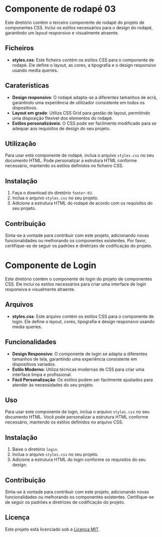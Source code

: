 # Componente de rodapé 03

Este diretório contém o terceiro componente de rodapé do projeto de componentes CSS. Inclui os estilos necessários para o design do rodapé, garantindo um layout responsivo e visualmente atraente.

## Ficheiros

- **styles.css**: Este ficheiro contém os estilos CSS para o componente de rodapé. Ele define o layout, as cores, a tipografia e o design responsivo usando media queries.

## Caraterísticas

- **Design responsivo**: O rodapé adapta-se a diferentes tamanhos de ecrã, garantindo uma experiência de utilizador consistente em todos os dispositivos.
- **Layout em grade**: Utiliza CSS Grid para gestão de layout, permitindo uma disposição flexível dos elementos do rodapé.
- **Estilos personalizáveis**: O CSS pode ser facilmente modificado para se adequar aos requisitos de design do seu projeto.

## Utilização

Para usar este componente de rodapé, inclua o arquivo `styles.css` no seu documento HTML. Pode personalizar a estrutura HTML conforme necessário, mantendo os estilos definidos no ficheiro CSS.

## Instalação

1. Faça o download do diretório `footer-03`.
2. Inclua o arquivo `styles.css` no seu projeto.
3. Adicione a estrutura HTML do rodapé de acordo com os requisitos do seu projeto.

## Contribuição

Sinta-se à vontade para contribuir com este projeto, adicionando novas funcionalidades ou melhorando os componentes existentes. Por favor, certifique-se de seguir os padrões e diretrizes de codificação do projeto.

# Componente de Login

Este diretório contém o componente de login do projeto de componentes CSS. Ele inclui os estilos necessários para criar uma interface de login responsiva e visualmente atraente.

## Arquivos

- **styles.css**: Este arquivo contém os estilos CSS para o componente de login. Ele define o layout, cores, tipografia e design responsivo usando media queries.

## Funcionalidades

- **Design Responsivo**: O componente de login se adapta a diferentes tamanhos de tela, garantindo uma experiência consistente em dispositivos variados.
- **Estilo Moderno**: Utiliza técnicas modernas de CSS para criar uma interface limpa e profissional.
- **Fácil Personalização**: Os estilos podem ser facilmente ajustados para atender às necessidades do seu projeto.

## Uso

Para usar este componente de login, inclua o arquivo `styles.css` no seu documento HTML. Você pode personalizar a estrutura HTML conforme necessário, mantendo os estilos definidos no arquivo CSS.

## Instalação

1. Baixe o diretório `login`.
2. Inclua o arquivo `styles.css` no seu projeto.
3. Adicione a estrutura HTML do login conforme os requisitos do seu design.

## Contribuição

Sinta-se à vontade para contribuir com este projeto, adicionando novas funcionalidades ou melhorando os componentes existentes. Certifique-se de seguir os padrões e diretrizes de codificação do projeto.

## Licença

Este projeto está licenciado sob a [Licença MIT](LICENSE).
